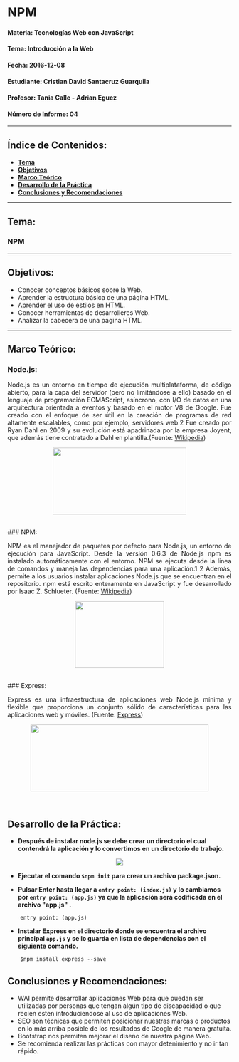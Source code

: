 # NPM

#### Materia: Tecnologías Web con JavaScript
#### Tema: Introducción a la Web
#### Fecha: 2016-12-08
#### Estudiante: Cristian David Santacruz Guarquila
#### Profesor: Tania Calle - Adrian Eguez
#### Número de Informe: 04
---

## Índice de Contenidos:
* <a href="#Tema">**Tema**</a>
* <a href="#Objetivos">**Objetivos**</a>
* <a href="#Marco Teórico">**Marco Teórico**</a>
* <a href="#Desarrollo de la Práctica">**Desarrollo de la Práctica**</a>
* <a href="#Conclusiones y Recomendaciones">**Conclusiones y Recomendaciones**</a>

---
<a name="Tema"></a>
## Tema:
### NPM
---

<a name="Objetivos"></a>
## Objetivos:
* Conocer conceptos básicos sobre la Web.
* Aprender la estructura básica de una página HTML.
* Aprender el uso de estilos en HTML.
* Conocer herramientas de desarrolleres Web.
* Analizar la cabecera de una página HTML.

---

<a name="Marco Teórico"></a>
## Marco Teórico:
### Node.js:
<p align="justify">
    Node.js es un entorno en tiempo de ejecución multiplataforma, de código abierto, para la capa del servidor (pero no limitándose a ello) basado en el lenguaje de programación ECMAScript, asíncrono, con I/O de datos en una arquitectura orientada a eventos y basado en el motor V8 de Google. Fue creado con el enfoque de ser útil en la creación de programas de red altamente escalables, como por ejemplo, servidores web.2 Fue creado por Ryan Dahl en 2009 y su evolución está apadrinada por la empresa Joyent, que además tiene contratado a Dahl en plantilla.(Fuente: <a href="https://es.wikipedia.org/wiki/Node.js">Wikipedia</a>)
</p>

<p align="center">
    <img src="http://4.bp.blogspot.com/-7YAE04nN-3w/VMHUhvFSqAI/AAAAAAAAAVo/DmXknD3uqNw/s1600/node3.png" width="300" height="150">
</p>

<br>
### NPM:
<p align="justify">
    NPM es el manejador de paquetes por defecto para Node.js, un entorno de ejecución para JavaScript. Desde la versión 0.6.3 de Node.js npm es instalado automáticamente con el entorno. NPM se ejecuta desde la linea de comandos y maneja las dependencias para una aplicación.1 2 Además, permite a los usuarios instalar aplicaciones Node.js que se encuentran en el repositorio. npm está escrito enteramente en JavaScript y fue desarrollado por Isaac Z. Schlueter. (Fuente: <a href="https://es.wikipedia.org/wiki/Npm">Wikipedia</a>)
</p>

<p align="center">
    <img src="http://vorba.ch/2012/nodejs-npm.png" width="200" height="150">
</p>

<br>
### Express:
<p align="justify">
    Express es una infraestructura de aplicaciones web Node.js mínima y flexible que proporciona un conjunto sólido de características para las aplicaciones web y móviles. (Fuente: <a href="http://expressjs.com/es/">Express</a>)
</p>

<p align="center">
    <img src="https://raygun.com/blog/wp-content/uploads/2015/04/express1.png" width="400" height="150">
</p>

<br>

<a name="Desarrollo de la Práctica"></a>
## Desarrollo de la Práctica:
* **Después de instalar node.js se debe crear un directorio el cual contendrá la aplicación y lo convertimos en un directorio de trabajo.**

<p align="center">
    <img src="https://github.com/CristianSantacruz/TecnologiasWeb/blob/08-ExpressJS-Parte-2/Informe/Imagenes/Direcctorio%20de%20la%20aplicaci%C3%B3n.png?raw=true?raw=true">
</p>

* **Ejecutar el comando ```$npm init``` para crear un archivo package.json.**

* **Pulsar Enter hasta llegar a ```entry point: (index.js)``` y lo cambiamos por ```entry point: (app.js)``` ya que la aplicación será codificada en el archivo "app.js" .**

```
    entry point: (app.js)
```

* **Instalar Express en el directorio donde se encuentra el archivo principal ```app.js``` y se lo guarda en lista de dependencias con el siguiente comando.**
```
    $npm install express --save
```


<a name="Conclusiones y Recomendaciones"></a>
## Conclusiones y Recomendaciones:
* WAI permite desarrollar aplicaciones Web para que puedan ser utilizadas por personas que tengan algún tipo de discapacidad o que recien esten introduciendose al uso de aplicaciones Web.
* SEO son técnicas que permiten posicionar nuestras marcas o productos en lo más arriba posible de los resultados de Google de manera gratuita.
* Bootstrap nos permiten mejorar el diseño de nuestra página Web.
* Se recomienda realizar las prácticas con mayor detenimiento y no ir tan rápido.